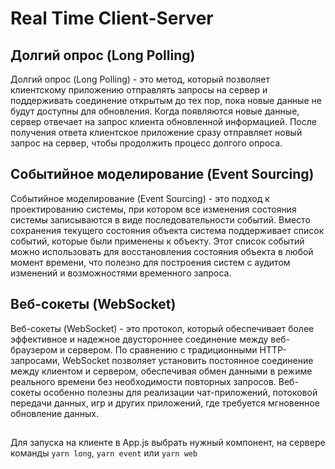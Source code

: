 # Real Time Client-Server

## Долгий опрос (Long Polling)
Долгий опрос (Long Polling) - это метод, который позволяет клиентскому приложению отправлять запросы на сервер и поддерживать соединение открытым до тех пор, пока новые данные не будут доступны для обновления. Когда появляются новые данные, сервер отвечает на запрос клиента обновленной информацией. После получения ответа клиентское приложение сразу отправляет новый запрос на сервер, чтобы продолжить процесс долгого опроса.

## Событийное моделирование (Event Sourcing)
Событийное моделирование (Event Sourcing) - это подход к проектированию системы, при котором все изменения состояния системы записываются в виде последовательности событий. Вместо сохранения текущего состояния объекта система поддерживает список событий, которые были применены к объекту. Этот список событий можно использовать для восстановления состояния объекта в любой момент времени, что полезно для построения систем с аудитом изменений и возможностями временного запроса.

## Веб-сокеты (WebSocket)
Веб-сокеты (WebSocket) - это протокол, который обеспечивает более эффективное и надежное двустороннее соединение между веб-браузером и сервером. По сравнению с традиционными HTTP-запросами, WebSocket позволяет установить постоянное соединение между клиентом и сервером, обеспечивая обмен данными в режиме реального времени без необходимости повторных запросов. Веб-сокеты особенно полезны для реализации чат-приложений, потоковой передачи данных, игр и других приложений, где требуется мгновенное обновление данных.

##

Для запуска на клиенте в App.js выбрать нужный компонент, на сервере команды  `yarn long`, `yarn event` или `yarn web` 